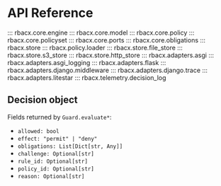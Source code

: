 
# API Reference

::: rbacx.core.engine
::: rbacx.core.model
::: rbacx.core.policy
::: rbacx.core.policyset
::: rbacx.core.ports
::: rbacx.core.obligations
::: rbacx.store
::: rbacx.policy.loader
::: rbacx.store.file_store
::: rbacx.store.s3_store
::: rbacx.store.http_store
::: rbacx.adapters.asgi
::: rbacx.adapters.asgi_logging
::: rbacx.adapters.flask
::: rbacx.adapters.django.middleware
::: rbacx.adapters.django.trace
::: rbacx.adapters.litestar
::: rbacx.telemetry.decision_log


## Decision object

Fields returned by `Guard.evaluate*`:

- `allowed: bool`
- `effect: "permit" | "deny"`
- `obligations: List[Dict[str, Any]]`
- `challenge: Optional[str]`
- `rule_id: Optional[str]`
- `policy_id: Optional[str]`
- `reason: Optional[str]`
